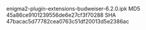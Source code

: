 enigma2-plugin-extensions-budweiser-6.2.0.ipk
MD5 45a86ce9101239556de6e27cf3f70288
SHA 47bacac5d77782cea0763c51df20013d5e2386ac

